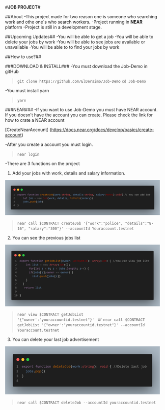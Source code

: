 #**JOB PROJECT**#

##About
-This project made for two reason one is someone who searching work and othe one`s who search workers.
-Project running in **NEAR** platform
-Project is still in a development stage.

##Upcoming Updates##
-You will be able to get a job
-You will be able to delete your jobs by work
-You will be able to see jobs are available or unavailable
-You will be able to to find your jobs by work

##How to use?##

###DOWNLOAD & INSTALL###
-You must download the Job-Demo in gitHub
>`git clone https://github.com/ElDersimo/Job-Demo` 
>`cd Job-Demo`

-You must install yarn
> `yarn`

###NEAR###
-If you want to use Job-Demo you must have NEAR account. If you doesn't have the account you can create. Please check the link for how to crate a NEAR account

[CreateNearAccount] (https://docs.near.org/docs/develop/basics/create-account)

-After you create a account you must login.
> `near login`

-There are 3 functions on the project
1. Add your jobs with work, details and salary information.


![createJob](/img/export%20function.png)

> `near call $CONTRACT createJob '{"work":"police", "details":"8-16", "salary":"300"}' --accountId Youraccount.testnet `

2. You can see the previous jobs list

![getJobList](/img/get%20job%20list.png)

> `near view $CONTRACT getJobList '{"owner':"youraccountid.testnet"}' `
or
> `near call $CONTRACT getJobList '{"owner':"youraccountid.testnet"}' --accountId Youraccount.testnet `

3. You can delete your last job advertisement

![deleteJob](/img/deletejob.png)

> `near call $CONTRACT deleteJob --accountId youraccountid.testnet `